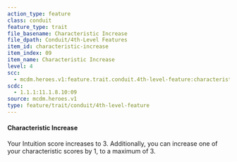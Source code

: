 ```yaml
---
action_type: feature
class: conduit
feature_type: trait
file_basename: Characteristic Increase
file_dpath: Conduit/4th-Level Features
item_id: characteristic-increase
item_index: 09
item_name: Characteristic Increase
level: 4
scc:
  - mcdm.heroes.v1:feature.trait.conduit.4th-level-feature:characteristic-increase
scdc:
  - 1.1.1:11.1.8.10:09
source: mcdm.heroes.v1
type: feature/trait/conduit/4th-level-feature
---
```


#### Characteristic Increase

Your Intuition score increases to 3. Additionally, you can increase one of your characteristic scores by 1, to a maximum of 3.
